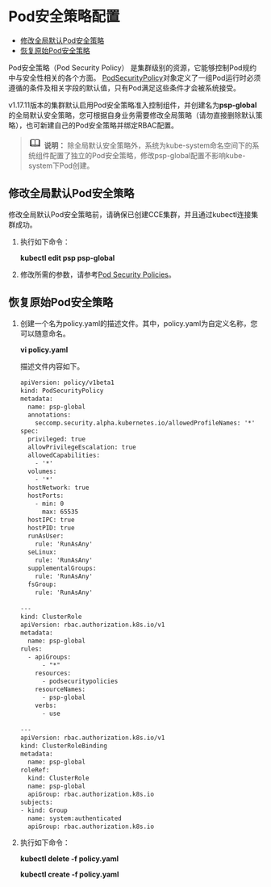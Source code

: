 # Pod安全策略配置<a name="cce_01_0275"></a>

-   [修改全局默认Pod安全策略](#section1077811013599)
-   [恢复原始Pod安全策略](#section86008121714)

Pod安全策略（Pod Security Policy） 是集群级别的资源，它能够控制Pod规约中与安全性相关的各个方面。  [PodSecurityPolicy](https://kubernetes.io/docs/reference/generated/kubernetes-api/v1.19/#podsecuritypolicy-v1beta1-policy)对象定义了一组Pod运行时必须遵循的条件及相关字段的默认值，只有Pod满足这些条件才会被系统接受。

v1.17.11版本的集群默认启用Pod安全策略准入控制组件，并创建名为**psp-global**的全局默认安全策略，您可根据自身业务需要修改全局策略（请勿直接删除默认策略），也可新建自己的Pod安全策略并绑定RBAC配置。

>![](public_sys-resources/icon-note.gif) **说明：** 
>除全局默认安全策略外，系统为kube-system命名空间下的系统组件配置了独立的Pod安全策略，修改psp-global配置不影响kube-system下Pod创建。

## 修改全局默认Pod安全策略<a name="section1077811013599"></a>

修改全局默认Pod安全策略前，请确保已创建CCE集群，并且通过kubectl连接集群成功。

1.  执行如下命令：

    **kubectl edit psp psp-global**

2.  修改所需的参数，请参考[Pod Security Policies](https://kubernetes.io/docs/concepts/policy/pod-security-policy/)。

## 恢复原始Pod安全策略<a name="section86008121714"></a>

1.  创建一个名为policy.yaml的描述文件。其中，policy.yaml为自定义名称，您可以随意命名。

    **vi policy.yaml**

    描述文件内容如下。

    ```
    apiVersion: policy/v1beta1
    kind: PodSecurityPolicy
    metadata:
      name: psp-global
      annotations:
        seccomp.security.alpha.kubernetes.io/allowedProfileNames: '*'
    spec:
      privileged: true
      allowPrivilegeEscalation: true
      allowedCapabilities:
        - '*'
      volumes:
        - '*'
      hostNetwork: true
      hostPorts:
        - min: 0
          max: 65535
      hostIPC: true
      hostPID: true
      runAsUser:
        rule: 'RunAsAny'
      seLinux:
        rule: 'RunAsAny'
      supplementalGroups:
        rule: 'RunAsAny'
      fsGroup:
        rule: 'RunAsAny'
     
    ---
    kind: ClusterRole
    apiVersion: rbac.authorization.k8s.io/v1
    metadata:
      name: psp-global
    rules:
      - apiGroups:
          - "*"
        resources:
          - podsecuritypolicies
        resourceNames:
          - psp-global
        verbs:
          - use
     
    ---
    apiVersion: rbac.authorization.k8s.io/v1
    kind: ClusterRoleBinding
    metadata:
      name: psp-global
    roleRef:
      kind: ClusterRole
      name: psp-global
      apiGroup: rbac.authorization.k8s.io
    subjects:
    - kind: Group
      name: system:authenticated
      apiGroup: rbac.authorization.k8s.io
    ```

2.  执行如下命令：

    **kubectl delete -f policy.yaml**

    **kubectl create -f policy.yaml**


